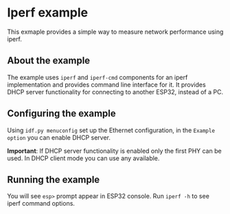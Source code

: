 # Iperf example

This exmaple provides a simple way to measure network performance using iperf.

## About the example
The example uses `iperf` and `iperf-cmd` components for an iperf implementation and provides command line interface for it. It provides DHCP server functionality for connecting to another ESP32, instead of a PC.

## Configuring the example
Using `idf.py menuconfig` set up the Ethernet configuration, in the `Example option` you can enable DHCP server. 

**Important**: If DHCP server functionality is enabled only the first PHY can be used. In DHCP client mode you can use any available.

## Running the example
You will see `esp>` prompt appear in ESP32 console. Run `iperf -h` to see iperf command options.
